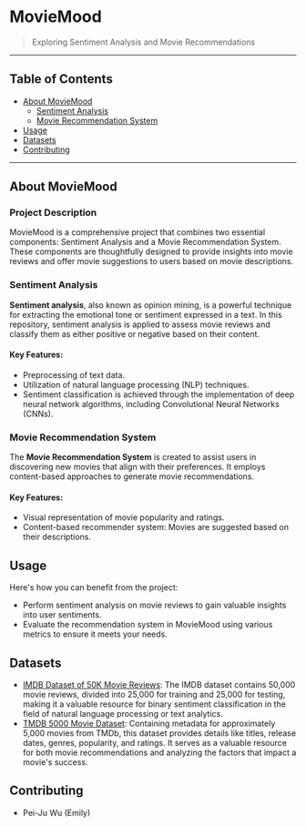 # MovieMood

> Exploring Sentiment Analysis and Movie Recommendations

---

## Table of Contents

- [About MovieMood](#about-moviemood)
  - [Sentiment Analysis](#sentiment-analysis)
  - [Movie Recommendation System](#movie-recommendation-system)
- [Usage](#usage)
- [Datasets](#datasets)
- [Contributing](#contributing)

---

## About MovieMood

### Project Description

MovieMood is a comprehensive project that combines two essential components: Sentiment Analysis and a Movie Recommendation System. These components are thoughtfully designed to provide insights into movie reviews and offer movie suggestions to users based on movie descriptions.

### Sentiment Analysis

**Sentiment analysis**, also known as opinion mining, is a powerful technique for extracting the emotional tone or sentiment expressed in a text. In this repository, sentiment analysis is applied to assess movie reviews and classify them as either positive or negative based on their content.

#### Key Features:

- Preprocessing of text data.
- Utilization of natural language processing (NLP) techniques.
- Sentiment classification is achieved through the implementation of deep neural network algorithms, including Convolutional Neural Networks (CNNs).

### Movie Recommendation System

The **Movie Recommendation System** is created to assist users in discovering new movies that align with their preferences. It employs content-based approaches to generate movie recommendations.

#### Key Features:

- Visual representation of movie popularity and ratings.
- Content-based recommender system: Movies are suggested based on their descriptions.

## Usage

Here's how you can benefit from the project:

- Perform sentiment analysis on movie reviews to gain valuable insights into user sentiments.
- Evaluate the recommendation system in MovieMood using various metrics to ensure it meets your needs.

## Datasets

- [IMDB Dataset of 50K Movie Reviews](https://www.kaggle.com/datasets/lakshmi25npathi/imdb-dataset-of-50k-movie-reviews/data): The IMDB dataset contains 50,000 movie reviews, divided into 25,000 for training and 25,000 for testing, making it a valuable resource for binary sentiment classification in the field of natural language processing or text analytics.
- [TMDB 5000 Movie Dataset](https://www.kaggle.com/datasets/tmdb/tmdb-movie-metadata): Containing metadata for approximately 5,000 movies from TMDb, this dataset provides details like titles, release dates, genres, popularity, and ratings. It serves as a valuable resource for both movie recommendations and analyzing the factors that impact a movie's success.

## Contributing

- Pei-Ju Wu (Emily)

